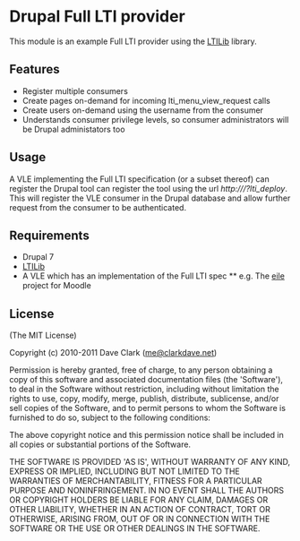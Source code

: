 # Drupal Full LTI provider

This module is an example Full LTI provider using the [LTILib](https://github.com/clarkdave/LTILib) library.

## Features

 * Register multiple consumers
 * Create pages on-demand for incoming lti\_menu\_view\_request calls
 * Create users on-demand using the username from the consumer
 * Understands consumer privilege levels, so consumer administrators will be Drupal administators too

## Usage

A VLE implementing the Full LTI specification (or a subset thereof) can register the Drupal tool can register the tool using the url *http://<url-to-drupal-install>/?lti_deploy*. This will register the VLE consumer in the Drupal database and allow further request from the consumer to be authenticated.

## Requirements

 * Drupal 7
 * [LTILib](https://github.com/clarkdave/LTILib)
 * A VLE which has an implementation of the Full LTI spec
	** e.g. The [eile](http://code.google.com/p/eile/) project for Moodle
 
## License 

(The MIT License)

Copyright (c) 2010-2011 Dave Clark (me@clarkdave.net)

Permission is hereby granted, free of charge, to any person obtaining
a copy of this software and associated documentation files (the
'Software'), to deal in the Software without restriction, including
without limitation the rights to use, copy, modify, merge, publish,
distribute, sublicense, and/or sell copies of the Software, and to
permit persons to whom the Software is furnished to do so, subject to
the following conditions:

The above copyright notice and this permission notice shall be
included in all copies or substantial portions of the Software.

THE SOFTWARE IS PROVIDED 'AS IS', WITHOUT WARRANTY OF ANY KIND,
EXPRESS OR IMPLIED, INCLUDING BUT NOT LIMITED TO THE WARRANTIES OF
MERCHANTABILITY, FITNESS FOR A PARTICULAR PURPOSE AND NONINFRINGEMENT.
IN NO EVENT SHALL THE AUTHORS OR COPYRIGHT HOLDERS BE LIABLE FOR ANY
CLAIM, DAMAGES OR OTHER LIABILITY, WHETHER IN AN ACTION OF CONTRACT,
TORT OR OTHERWISE, ARISING FROM, OUT OF OR IN CONNECTION WITH THE
SOFTWARE OR THE USE OR OTHER DEALINGS IN THE SOFTWARE.